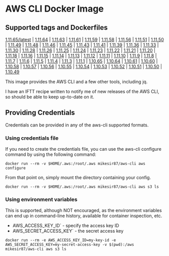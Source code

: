 # AWS CLI Docker Image

## Supported tags and Dockerfiles

[1.11.65/latest](https://github.com/mikesir87/aws-cli-docker/blob/1.11.65/Dockerfile) |
[1.11.64](https://github.com/mikesir87/aws-cli-docker/blob/1.11.64/Dockerfile) |
[1.11.63](https://github.com/mikesir87/aws-cli-docker/blob/1.11.63/Dockerfile) |
[1.11.61](https://github.com/mikesir87/aws-cli-docker/blob/1.11.61/Dockerfile) |
[1.11.59](https://github.com/mikesir87/aws-cli-docker/blob/1.11.59/Dockerfile) |
[1.11.58](https://github.com/mikesir87/aws-cli-docker/blob/1.11.58/Dockerfile) |
[1.11.56](https://github.com/mikesir87/aws-cli-docker/blob/1.11.56/Dockerfile) |
[1.11.51](https://github.com/mikesir87/aws-cli-docker/blob/1.11.51/Dockerfile) |
[1.11.50](https://github.com/mikesir87/aws-cli-docker/blob/1.11.50/Dockerfile) |
[1.11.49](https://github.com/mikesir87/aws-cli-docker/blob/1.11.49/Dockerfile) |
[1.11.48](https://github.com/mikesir87/aws-cli-docker/blob/1.11.48/Dockerfile) |
[1.11.46](https://github.com/mikesir87/aws-cli-docker/blob/1.11.46/Dockerfile) |
[1.11.45](https://github.com/mikesir87/aws-cli-docker/blob/1.11.45/Dockerfile) |
[1.11.43](https://github.com/mikesir87/aws-cli-docker/blob/1.11.43/Dockerfile) |
[1.11.41](https://github.com/mikesir87/aws-cli-docker/blob/1.11.41/Dockerfile) |
[1.11.39](https://github.com/mikesir87/aws-cli-docker/blob/1.11.39/Dockerfile) |
[1.11.36](https://github.com/mikesir87/aws-cli-docker/blob/1.11.36/Dockerfile) |
[1.11.33](https://github.com/mikesir87/aws-cli-docker/blob/1.11.33/Dockerfile) |
[1.11.30](https://github.com/mikesir87/aws-cli-docker/blob/1.11.30/Dockerfile) |
[1.11.28](https://github.com/mikesir87/aws-cli-docker/blob/1.11.28/Dockerfile) |
[1.11.26](https://github.com/mikesir87/aws-cli-docker/blob/1.11.26/Dockerfile) |
[1.11.25](https://github.com/mikesir87/aws-cli-docker/blob/1.11.25/Dockerfile) |
[1.11.24](https://github.com/mikesir87/aws-cli-docker/blob/1.11.24/Dockerfile) |
[1.11.23](https://github.com/mikesir87/aws-cli-docker/blob/1.11.23/Dockerfile) |
[1.11.22](https://github.com/mikesir87/aws-cli-docker/blob/1.11.22/Dockerfile) |
[1.11.21](https://github.com/mikesir87/aws-cli-docker/blob/1.11.21/Dockerfile) |
[1.11.20](https://github.com/mikesir87/aws-cli-docker/blob/1.11.20/Dockerfile) |
[1.11.18](https://github.com/mikesir87/aws-cli-docker/blob/1.11.18/Dockerfile) |
[1.11.16](https://github.com/mikesir87/aws-cli-docker/blob/1.11.16/Dockerfile) |
[1.11.15](https://github.com/mikesir87/aws-cli-docker/blob/1.11.15/Dockerfile) |
[1.11.14](https://github.com/mikesir87/aws-cli-docker/blob/1.11.14/Dockerfile) |
[1.11.13](https://github.com/mikesir87/aws-cli-docker/blob/1.11.13/Dockerfile) |
[1.11.12](https://github.com/mikesir87/aws-cli-docker/blob/1.11.12/Dockerfile) |
[1.11.11](https://github.com/mikesir87/aws-cli-docker/blob/1.11.11/Dockerfile) |
[1.11.10](https://github.com/mikesir87/aws-cli-docker/blob/1.11.10/Dockerfile) |
[1.11.9](https://github.com/mikesir87/aws-cli-docker/blob/1.11.9/Dockerfile) |
[1.11.8](https://github.com/mikesir87/aws-cli-docker/blob/1.11.8/Dockerfile) |
[1.11.7](https://github.com/mikesir87/aws-cli-docker/blob/1.11.7/Dockerfile) |
[1.11.6](https://github.com/mikesir87/aws-cli-docker/blob/1.11.6/Dockerfile) |
[1.11.5](https://github.com/mikesir87/aws-cli-docker/blob/1.11.5/Dockerfile) |
[1.11.4](https://github.com/mikesir87/aws-cli-docker/blob/1.11.4/Dockerfile) |
[1.11.3](https://github.com/mikesir87/aws-cli-docker/blob/1.11.3/Dockerfile) |
[1.11.1](https://github.com/mikesir87/aws-cli-docker/blob/1.11.1/Dockerfile) |
[1.10.65](https://github.com/mikesir87/aws-cli-docker/blob/1.10.65/Dockerfile) |
[1.10.64](https://github.com/mikesir87/aws-cli-docker/blob/1.10.64/Dockerfile) |
[1.10.61](https://github.com/mikesir87/aws-cli-docker/blob/1.10.61/Dockerfile) |
[1.10.60](https://github.com/mikesir87/aws-cli-docker/blob/1.10.60/Dockerfile) |
[1.10.58](https://github.com/mikesir87/aws-cli-docker/blob/1.10.58/Dockerfile) |
[1.10.57](https://github.com/mikesir87/aws-cli-docker/blob/1.10.57/Dockerfile) |
[1.10.56](https://github.com/mikesir87/aws-cli-docker/blob/1.10.56/Dockerfile) |
[1.10.55](https://github.com/mikesir87/aws-cli-docker/blob/1.10.55/Dockerfile) |
[1.10.54](https://github.com/mikesir87/aws-cli-docker/blob/1.10.54/Dockerfile) |
[1.10.53](https://github.com/mikesir87/aws-cli-docker/blob/1.10.53/Dockerfile) |
[1.10.52](https://github.com/mikesir87/aws-cli-docker/blob/1.10.52/Dockerfile) |
[1.10.51](https://github.com/mikesir87/aws-cli-docker/blob/1.10.51/Dockerfile) |
[1.10.50](https://github.com/mikesir87/aws-cli-docker/blob/1.10.50/Dockerfile) |
[1.10.49](https://github.com/mikesir87/aws-cli-docker/blob/1.10.49/Dockerfile)

This image provides the AWS CLI and a few other tools, including jq.

I have an IFTT recipe written to notify me of new releases of the AWS CLI, so should be able to keep up-to-date on it.

## Providing Credentials

Credentials can be provided in any of the aws-cli supported formats.

### Using credentials file

If you need to create the credentials file, you can use the aws-cli configure command by using the following command:

```
docker run --rm -v $HOME/.aws:/root/.aws mikesir87/aws-cli aws configure
```

From that point on, simply mount the directory containing your config.

```
docker run --rm -v $HOME/.aws:/root/.aws mikesir87/aws-cli aws s3 ls
```

### Using environment variables

This is supported, although NOT encouraged, as the environment variables can end up in command-line history, available for container inspection, etc.

- AWS_ACCESS_KEY_ID` - specify the access key ID
- AWS_SECRET_ACCESS_KEY` - the secret access key

```
docker run --rm -e AWS_ACCESS_KEY_ID=my-key-id -e AWS_SECRET_ACCESS_KEY=my-secret-access-key -v $(pwd):/aws mikesir87/aws-cli aws s3 ls 
```


